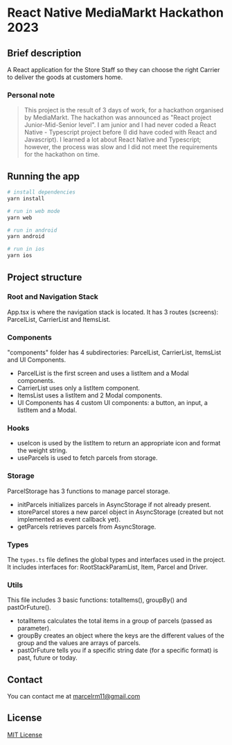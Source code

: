 # React Native MediaMarkt Hackathon 2023

## Brief description

A React application for the Store Staff so they can choose the right Carrier to deliver the goods at customers home.

### Personal note

> This project is the result of 3 days of work, for a hackathon organised by MediaMarkt. The hackathon was announced as "React project Junior-Mid-Senior level". I am junior and I had never coded a React Native - Typescript project before (I did have coded with React and Javascript). I learned a lot about React Native and Typescript; however, the process was slow and I did not meet the requirements for the hackathon on time.

## Running the app

```bash
# install dependencies
yarn install

# run in web mode
yarn web

# run in android
yarn android

# run in ios
yarn ios
```

## Project structure

### Root and Navigation Stack

App.tsx is where the navigation stack is located. It has 3 routes (screens): ParcelList, CarrierList and ItemsList.

### Components

"components" folder has 4 subdirectories: ParcelList, CarrierList, ItemsList and UI Components.

- ParcelList is the first screen and uses a listItem and a Modal components.
- CarrierList uses only a listItem component.
- ItemsList uses a listItem and 2 Modal components.
- UI Components has 4 custom UI components: a button, an input, a listItem and a Modal.

### Hooks

- useIcon is used by the listItem to return an appropriate icon and format the weight string.
- useParcels is used to fetch parcels from storage.

### Storage

ParcelStorage has 3 functions to manage parcel storage.

- initParcels initializes parcels in AsyncStorage if not already present.
- storeParcel stores a new parcel object in AsyncStorage (created but not implemented as event callback yet).
- getParcels retrieves parcels from AsyncStorage.

### Types

The `types.ts` file defines the global types and interfaces used in the project.
It includes interfaces for: RootStackParamList, Item, Parcel and Driver.

### Utils

This file includes 3 basic functions: totalItems(), groupBy() and pastOrFuture().

- totalItems calculates the total items in a group of parcels (passed as parameter).
- groupBy creates an object where the keys are the different values of the group and the values are arrays of parcels.
- pastOrFuture tells you if a specific string date (for a specific format) is past, future or today.

## Contact

You can contact me at marcelrm11@gmail.com

## License

[MIT License](https://opensource.org/license/mit/)
